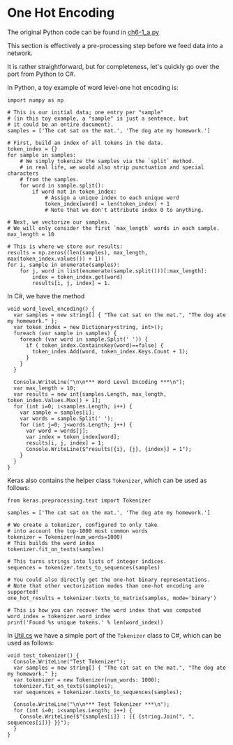 ﻿# One Hot Encoding

The original Python code can be found in [ch6-1_a.py](../../Python/ch6-1_a.py)

This section is effectively a pre-processing step before we feed data into a network. 

It is rather straightforward, but for completeness, let's quickly  go over the port from Python to C#. 

In Python, a toy example of word level-one hot encoding is: 

```
import numpy as np

# This is our initial data; one entry per "sample"
# (in this toy example, a "sample" is just a sentence, but
# it could be an entire document).
samples = ['The cat sat on the mat.', 'The dog ate my homework.']

# First, build an index of all tokens in the data.
token_index = {}
for sample in samples:
    # We simply tokenize the samples via the `split` method.
    # in real life, we would also strip punctuation and special characters
    # from the samples.
    for word in sample.split():
        if word not in token_index:
            # Assign a unique index to each unique word
            token_index[word] = len(token_index) + 1
            # Note that we don't attribute index 0 to anything.

# Next, we vectorize our samples.
# We will only consider the first `max_length` words in each sample.
max_length = 10

# This is where we store our results:
results = np.zeros((len(samples), max_length, max(token_index.values()) + 1))
for i, sample in enumerate(samples):
    for j, word in list(enumerate(sample.split()))[:max_length]:
        index = token_index.get(word)
        results[i, j, index] = 1.
```

In C#, we have the method 

```
void word_level_encoding() {
  var samples = new string[] { "The cat sat on the mat.", "The dog ate my homework." };
  var token_index = new Dictionary<string, int>();
  foreach (var sample in samples) {
    foreach (var word in sample.Split(' ')) {
      if ( token_index.ContainsKey(word)==false) {
        token_index.Add(word, token_index.Keys.Count + 1);
      }
    }
  }

  Console.WriteLine("\n\n*** Word Level Encoding ***\n");
  var max_length = 10;
  var results = new int[samples.Length, max_length, token_index.Values.Max() + 1];
  for (int i=0; i<samples.Length; i++) {
    var sample = samples[i];
    var words = sample.Split(' ');
    for (int j=0; j<words.Length; j++) {
      var word = words[j];
      var index = token_index[word];
      results[i, j, index] = 1;
      Console.WriteLine($"results[{i}, {j}, {index}] = 1");
    }
  }
}
```

Keras also contains the helper class `Tokenizer`, which can be used as follows: 

```
from keras.preprocessing.text import Tokenizer

samples = ['The cat sat on the mat.', 'The dog ate my homework.']

# We create a tokenizer, configured to only take
# into account the top-1000 most common words
tokenizer = Tokenizer(num_words=1000)
# This builds the word index
tokenizer.fit_on_texts(samples)

# This turns strings into lists of integer indices.
sequences = tokenizer.texts_to_sequences(samples)

# You could also directly get the one-hot binary representations.
# Note that other vectorization modes than one-hot encoding are supported!
one_hot_results = tokenizer.texts_to_matrix(samples, mode='binary')

# This is how you can recover the word index that was computed
word_index = tokenizer.word_index
print('Found %s unique tokens.' % len(word_index))
```

In [Util.cs](../Util.cs) we have a simple port of the `Tokenizer` class to C#, which can be used as follows: 

```
void test_tokenizer() {
  Console.WriteLine("Test Tokenizer");
  var samples = new string[] { "The cat sat on the mat.", "The dog ate my homework." };
  var tokenizer = new Tokenizer(num_words: 1000);
  tokenizer.fit_on_texts(samples);
  var sequences = tokenizer.texts_to_sequences(samples);

  Console.WriteLine("\n\n*** Test Tokenizer ***\n");
  for (int i=0; i<samples.Length; i++) {
    Console.WriteLine($"{samples[i]} : {{ {string.Join(", ", sequences[i])} }}");
  }
}
```